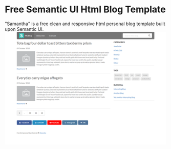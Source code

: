# Free Semantic UI Html Blog Template

"Samantha" is a free clean and responsive html personal blog template built upon Semantic UI.
![Screenshot](screenshot.png)